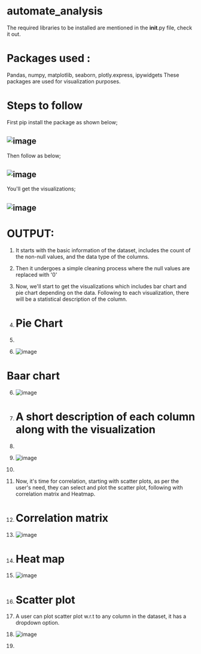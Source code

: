 # automate_analysis

The required libraries to be installed are mentioned in the __init__.py file, check it out.
# Packages  used :
Pandas, numpy, matplotlib, seaborn, plotly.express, ipywidgets
These packages are used for visualization purposes. 

# Steps to follow

First pip install the package as shown below;

![image](https://github.com/Hirshikesh2003/Automate_EDA/assets/78225619/b16cf60d-9f5e-48cc-91e7-ce030afcc4e6)
-----------------------------------------------------------------------------------------------
Then follow as below;

![image](https://github.com/Hirshikesh2003/Automate_EDA/assets/78225619/ac4d337d-2808-4939-9b54-9c93334b519c)
-----------------------------------------------------------------------------------------------
You'll get the visualizations;

![image](https://github.com/Hirshikesh2003/Automate_EDA/assets/78225619/01980900-65d1-4b4c-8f36-a290573bad21)
-----------------------------------------------------------------------------------------------

# OUTPUT:
1. It starts with the basic information of the dataset, includes the count of the non-null values, and the data type of the columns.
2. Then it undergoes a simple cleaning process where the null values are replaced with '0'
3. Now, we'll start to get the visualizations which includes bar chart and pie chart depending on the data. Following to each visualization, there will be a statistical description of the column.

4. # Pie Chart
5. 
6.  ![image](https://github.com/Hirshikesh2003/Automate_EDA/assets/78225619/ac7da3e9-e49e-4dd0-9d45-6c305b1f0d21)

   # Baar chart
   
6. ![image](https://github.com/Hirshikesh2003/Automate_EDA/assets/78225619/ed4a3ad3-c2e6-435b-8ce3-5a27408d6cb8)

7. # A short description of each column along with the visualization
8. 
9. ![image](https://github.com/Hirshikesh2003/Automate_EDA/assets/78225619/ffb55887-3c1c-4193-8555-56a3ff527ea7)

10.
11. Now, it's time for correlation, starting with scatter plots, as per the user's need, they can select and plot the scatter plot, following with correlation matrix and Heatmap.

12. # Correlation matrix

13. ![image](https://github.com/Hirshikesh2003/Automate_EDA/assets/78225619/7093fde5-eadd-4fb1-b862-c7a6695a60f5)

14. # Heat map

15. ![image](https://github.com/Hirshikesh2003/Automate_EDA/assets/78225619/59461c78-3c44-48f1-960c-4f9fbc8e1f69)

16. # Scatter plot

17. A user can plot scatter plot w.r.t to any column in the dataset, it has a dropdown option.

18. ![image](https://github.com/Hirshikesh2003/Automate_EDA/assets/78225619/47c1b288-ca28-4e28-a103-0165f50f6c52)

19. 



